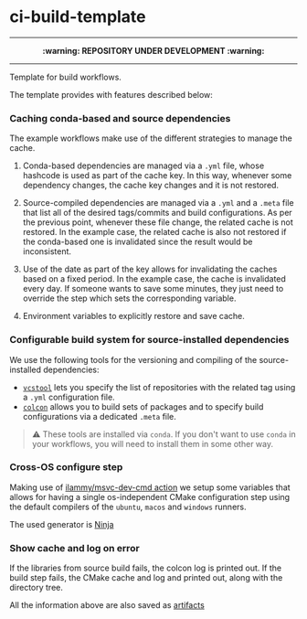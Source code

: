 # ci-build-template

---

<p align="center">
  <b>:warning: REPOSITORY UNDER DEVELOPMENT :warning:</b>
</p>

---

Template for build workflows.

The template provides with features described below:

### Caching conda-based and source dependencies

The example workflows make use of the different strategies to manage the cache.

1. Conda-based dependencies are managed via a `.yml` file, whose hashcode is used as part of the cache key.
In this way, whenever some dependency changes, the cache key changes and it is not restored.

2. Source-compiled dependencies are managed via a `.yml` and a `.meta` file that list all of the desired tags/commits and build configurations.
As per the previous point, whenever these file change, the related cache is not restored. In the example case, the related cache is also not restored if the conda-based one is invalidated since the result would be inconsistent.

3. Use of the date as part of the key allows for invalidating the caches based on a fixed period. In the example case, the cache is invalidated every day. If someone wants to save some minutes, they just need to override the step which sets the corresponding variable.

3. Environment variables to explicitly restore and save cache.

### Configurable build system for source-installed dependencies

We use the following tools for the versioning and compiling of the source-installed dependencies:
- [`vcstool`](https://github.com/dirk-thomas/vcstool) lets you specify the list of repositories with the related tag using a `.yml` configuration file.
- [`colcon`](https://colcon.readthedocs.io/en/released) allows you to build sets of packages and to specify build configurations via a dedicated `.meta` file. 

> :warning: These tools are installed via `conda`. If you don't want to use `conda` in your workflows, you will need to install them in some other way.

### Cross-OS configure step

Making use of [ilammy/msvc-dev-cmd action](https://github.com/ilammy/msvc-dev-cmd) we setup some variables that allows for having a single os-independent CMake configuration step using the default compilers of the `ubuntu`, `macos` and `windows` runners.

The used generator is [Ninja](https://ninja-build.org/)


### Show cache and log on error

If the libraries from source build fails, the colcon log is printed out.
If the build step fails, the CMake cache and log and printed out, along with the directory tree.

All the information above are also saved as [artifacts](https://docs.github.com/en/actions/using-workflows/storing-workflow-data-as-artifacts)
